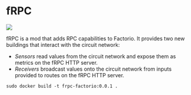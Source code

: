 # fRPC

![](https://img.shields.io/badge/stability-experimental-red)

fRPC is a mod that adds RPC capabilities to Factorio. It provides two new buildings that interact with the circuit network:

- _Sensors_ read values from the circuit network and expose them as metrics on the fRPC HTTP server.
- _Receivers_ broadcast values onto the circuit network from inputs provided to routes on the fRPC HTTP server.

```
sudo docker build -t frpc-factorio:0.0.1 .
```
